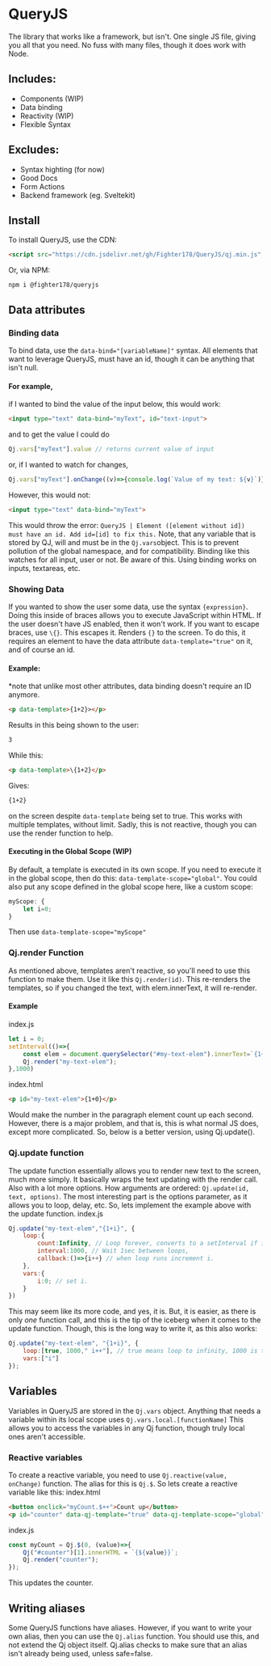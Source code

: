 # QueryJS

The library that works like a framework, but isn't. One single JS file, giving you all that you need. No fuss with many files, though it does work with Node.
## Includes:
 - Components (WIP)
 - Data binding
 - Reactivity (WIP)
 - Flexible Syntax
## Excludes:
 - Syntax highting (for now)
 - Good Docs
 - Form Actions
 - Backend framework (eg. Sveltekit)
## Install
To install QueryJS, use the CDN:
```html
<script src="https://cdn.jsdelivr.net/gh/Fighter178/QueryJS/qj.min.js" integrity="sha512-SdmGVkl4uiea7nXSFzQ0Eo45QlBiyhDgouJRtsHDbvZW99SmPyS6wEpE7bHf4XkU7ycvGmUiCQ7CqPK7NOUssw==" crossorigin="anonymous"></script>
```
Or, via NPM:
```
npm i @fighter178/queryjs
```
## Data attributes
### Binding data
To bind data, use the `data-bind="[variableName]"` syntax.
All elements that want to leverage QueryJS, must have an id, though it can be anything that isn't null. 
#### For example,
if I wanted to bind the value of the input below, this would work:
```html
<input type="text" data-bind="myText", id="text-input">
```
and to get the value I could do 
```js
Qj.vars["myText"].value // returns current value of input
```
or, if I wanted to watch for changes,
```js
Qj.vars["myText"].onChange((v)=>{console.log(`Value of my text: ${v}`)})
```
However, this would not:
```html
<input type="text" data-bind="myText">
```
This would throw the error: `QueryJS | Element ([element without id]) must have an id. Add id=[id] to fix this.`
Note, that any variable that is stored by QJ, will and must be in the `Qj.vars`object. This is to prevent pollution of the global namespace, and for compatibility.
Binding like this watches for all input, user or not. Be aware of this. Using binding works on inputs, textareas, etc.

### Showing Data
If you wanted to show the user some data, use the syntax `{expression}`. Doing this inside of braces allows you to execute JavaScript within HTML. If the user doesn't have JS enabled, then it won't work. If you want to escape braces, use `\{}`. This escapes it. Renders `{}` to the screen. To do this, it requires an element to have the data attribute `data-template="true"` on it, and of course an id.
#### Example: 
*note that unlike most other attributes, data binding doesn't require an ID anymore.
```html
<p data-template>{1+2}></p>
``` 
Results in this being shown to the user:
```html
3
```
While this:
```html
<p data-template>\{1+2}</p>
```
Gives:
```html
{1+2}
```
on the screen despite `data-template` being set to true.
This works with multiple templates, without limit.
Sadly, this is not reactive, though you can use the render function to help.
#### Executing in the Global Scope (WIP)
By default, a template is executed in its own scope. If you need to execute it in the global scope, then do this:
`data-template-scope="global"`.
You could also put any scope defined in the global scope here, like a custom scope:
```js
myScope: {
    let i=0;
}
```
Then use `data-template-scope="myScope"`

### Qj.render Function
As mentioned above, templates aren't reactive, so you'll need to use this function to make them. 
Use it like this `Qj.render(id)`. 
This re-renders the templates, so if you changed the text, with elem.innerText, it will re-render.
#### Example
index.js
```js
let i = 0;
setInterval(()=>{
    const elem = document.querySelector("#my-text-elem").innerText=`{1+${i}}`;
    Qj.render("my-text-elem");
},1000)
```
index.html
```html
<p id="my-text-elem">{1+0}</p>
```
Would make the number in the paragraph element count up each second. However, there is a major problem, and that is, this is what normal JS does, except more complicated. So, below is a better version, using Qj.update().
### Qj.update function
The update function essentially allows you to render new text to the screen, much more simply. It basically wraps the text updating with the render call. Also with a lot more options.
How arguments are ordered:
`Qj.update(id, text, options)`.
The most interesting part is the options parameter, as it allows you to loop, delay, etc.
So, lets implement the example above with the update function.
index.js
```js
Qj.update("my-text-elem","{1+i}", {
    loop:{
        count:Infinity, // Loop forever, converts to a setInterval if it is infinite.
        interval:1000, // Wait 1sec between loops,
        callback:()=>{i++} // when loop runs increment i.
    },
    vars:{
        i:0; // set i.
    }
})
```
This may seem like its more code, and yes, it is. But, it is easier, as there is only _one_ function call, and this is the tip of the iceberg when it comes to the update function. Though, this is the long way to write it, as this also works:
```js
Qj.update("my-text-elem", "{1+i}", {
    loop:[true, 1000," i++"], // true means loop to infinity, 1000 is the interval (default to 0), and i++ is what to run when the loop is done.
    vars:["i"]
});
```

## Variables
Variables in QueryJS are stored in the `Qj.vars` object. Anything that needs a variable within its local scope uses `Qj.vars.local.[functionName]` This allows you to access the variables in any Qj function, though truly local ones aren't accessible.
### Reactive variables
To create a reactive variable, you need to use `Qj.reactive(value, onChange)` function. The alias for this is `Qj.$`. 
So lets create a reactive variable like this:
index.html
```html
<button onclick="myCount.$++">Count up</button>
<p id="counter" data-qj-template="true" data-qj-template-scope="global">{myCount.$}</p>
```
index.js
```js
const myCount = Qj.$(0, (value)=>{
    Qj("#counter")[1].innerHTML = `{${value}}`;
    Qj.render("counter");
});
```
This updates the counter.
## Writing aliases
Some QueryJS functions have aliases. However, if you want to write your own alias, then you can use the `Qj.alias` function.
You should use this, and not extend the Qj object itself. Qj.alias checks to make sure that an alias isn't already being used, unless safe=false. 
